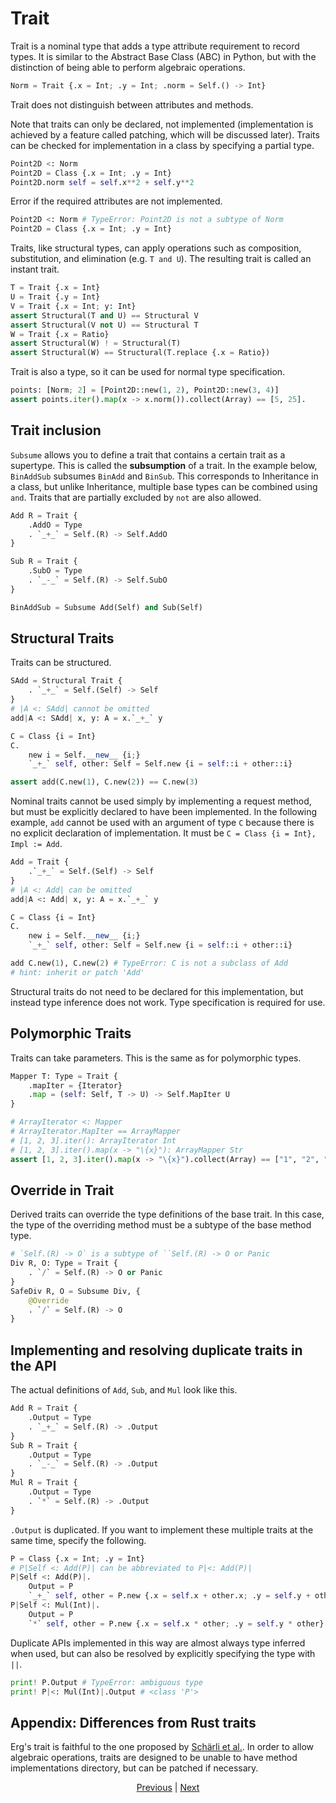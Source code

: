 # Trait

Trait is a nominal type that adds a type attribute requirement to record types.
It is similar to the Abstract Base Class (ABC) in Python, but with the distinction of being able to perform algebraic operations.

```python
Norm = Trait {.x = Int; .y = Int; .norm = Self.() -> Int}
```

Trait does not distinguish between attributes and methods.

Note that traits can only be declared, not implemented (implementation is achieved by a feature called patching, which will be discussed later).
Traits can be checked for implementation in a class by specifying a partial type.

```python
Point2D <: Norm
Point2D = Class {.x = Int; .y = Int}
Point2D.norm self = self.x**2 + self.y**2
```

Error if the required attributes are not implemented.

```python
Point2D <: Norm # TypeError: Point2D is not a subtype of Norm
Point2D = Class {.x = Int; .y = Int}
```

Traits, like structural types, can apply operations such as composition, substitution, and elimination (e.g. `T and U`). The resulting trait is called an instant trait.

```python
T = Trait {.x = Int}
U = Trait {.y = Int}
V = Trait {.x = Int; y: Int}
assert Structural(T and U) == Structural V
assert Structural(V not U) == Structural T
W = Trait {.x = Ratio}
assert Structural(W) ! = Structural(T)
assert Structural(W) == Structural(T.replace {.x = Ratio})
```

Trait is also a type, so it can be used for normal type specification.

```python
points: [Norm; 2] = [Point2D::new(1, 2), Point2D::new(3, 4)]
assert points.iter().map(x -> x.norm()).collect(Array) == [5, 25].
```

## Trait inclusion

`Subsume` allows you to define a trait that contains a certain trait as a supertype. This is called the __subsumption__ of a trait.
In the example below, `BinAddSub` subsumes `BinAdd` and `BinSub`.
This corresponds to Inheritance in a class, but unlike Inheritance, multiple base types can be combined using `and`. Traits that are partially excluded by `not` are also allowed.

```python
Add R = Trait {
    .AddO = Type
    . `_+_` = Self.(R) -> Self.AddO
}

Sub R = Trait {
    .SubO = Type
    . `_-_` = Self.(R) -> Self.SubO
}

BinAddSub = Subsume Add(Self) and Sub(Self)
```

## Structural Traits

Traits can be structured.

```python
SAdd = Structural Trait {
    . `_+_` = Self.(Self) -> Self
}
# |A <: SAdd| cannot be omitted
add|A <: SAdd| x, y: A = x.`_+_` y

C = Class {i = Int}
C.
    new i = Self.__new__ {i;}
    `_+_` self, other: Self = Self.new {i = self::i + other::i}

assert add(C.new(1), C.new(2)) == C.new(3)
```

Nominal traits cannot be used simply by implementing a request method, but must be explicitly declared to have been implemented.
In the following example, `add` cannot be used with an argument of type `C` because there is no explicit declaration of implementation. It must be `C = Class {i = Int}, Impl := Add`.

```python
Add = Trait {
    .`_+_` = Self.(Self) -> Self
}
# |A <: Add| can be omitted
add|A <: Add| x, y: A = x.`_+_` y

C = Class {i = Int}
C.
    new i = Self.__new__ {i;}
    `_+_` self, other: Self = Self.new {i = self::i + other::i}

add C.new(1), C.new(2) # TypeError: C is not a subclass of Add
# hint: inherit or patch 'Add'
```

Structural traits do not need to be declared for this implementation, but instead type inference does not work. Type specification is required for use.

## Polymorphic Traits

Traits can take parameters. This is the same as for polymorphic types.

```python
Mapper T: Type = Trait {
    .mapIter = {Iterator}
    .map = (self: Self, T -> U) -> Self.MapIter U
}

# ArrayIterator <: Mapper
# ArrayIterator.MapIter == ArrayMapper
# [1, 2, 3].iter(): ArrayIterator Int
# [1, 2, 3].iter().map(x -> "\{x}"): ArrayMapper Str
assert [1, 2, 3].iter().map(x -> "\{x}").collect(Array) == ["1", "2", "3"].
```

## Override in Trait

Derived traits can override the type definitions of the base trait.
In this case, the type of the overriding method must be a subtype of the base method type.

```python
# `Self.(R) -> O` is a subtype of ``Self.(R) -> O or Panic
Div R, O: Type = Trait {
    . `/` = Self.(R) -> O or Panic
}
SafeDiv R, O = Subsume Div, {
    @Override
    . `/` = Self.(R) -> O
}
```

## Implementing and resolving duplicate traits in the API

The actual definitions of `Add`, `Sub`, and `Mul` look like this.

```python
Add R = Trait {
    .Output = Type
    . `_+_` = Self.(R) -> .Output
}
Sub R = Trait {
    .Output = Type
    . `_-_` = Self.(R) -> .Output
}
Mul R = Trait {
    .Output = Type
    . `*` = Self.(R) -> .Output
}
```

`.Output` is duplicated. If you want to implement these multiple traits at the same time, specify the following.

```python
P = Class {.x = Int; .y = Int}
# P|Self <: Add(P)| can be abbreviated to P|<: Add(P)|
P|Self <: Add(P)|.
    Output = P
    `_+_` self, other = P.new {.x = self.x + other.x; .y = self.y + other.y}
P|Self <: Mul(Int)|.
    Output = P
    `*` self, other = P.new {.x = self.x * other; .y = self.y * other}
```

Duplicate APIs implemented in this way are almost always type inferred when used, but can also be resolved by explicitly specifying the type with `||`.

```python
print! P.Output # TypeError: ambiguous type
print! P|<: Mul(Int)|.Output # <class 'P'>
```

## Appendix: Differences from Rust traits

Erg's trait is faithful to the one proposed by [Schärli et al.](https://www.ptidej.net/courses/ift6251/fall06/presentations/061122/061122.doc.pdf).
In order to allow algebraic operations, traits are designed to be unable to have method implementations directory, but can be patched if necessary.

<p align='center'>
    <a href='./02_basic.md'>Previous</a> | <a href='./04_class.md'>Next</a>
</p>
